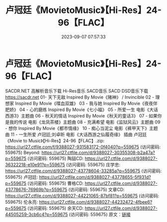 ﻿---
title: 卢冠廷《MovietoMusic》【Hi-Res】24-96【FLAC】
date: 2023-09-07 07:57:33
categories: APE、FLAC、MP3
tags: 华语中文
---
# 卢冠廷《MovietoMusic》【Hi-Res】24-96【FLAC】

SACDR.NET 高解析音乐下载 Hi-Res音乐 SACD音乐
SACD DSD音乐下载 https://sacdr.net
01- 天下无敌 Inspired By Movie《赌神》 / Invincible
02 - 理想家 Inspired By Movie《喋血双雄》
03 - 我与她 Inspired By Movie《夜夜伴肥娇》
04 - 心的磨练 Inspired By Movie《七小福》
05 - 所爱一生 电影《大话西游3》主题曲
06 - 秋天的情话 Inspired By Movie《秋天的童话3》
07 - 如果你是我的传说 电影《龙凤茶楼》主题曲
08 - 充满希望 电影《监狱风云》主题曲
09 - 想你 Inspired By Movie《都市情缘》
10 - 痴心当泥尘 电影《裤甲天下》主题曲
11 - 一生所爱 卢冠廷;刘卓昕 电影《大话西游之仙履奇缘》 插曲
卢冠廷《Movie to Music》【Hi-Res】24-96【FLAC】.zip: https://url27.ctfile.com/f/9388027-931583172-0f4040?p=559675
(访问密码: 559675)
Beyond: https://url27.ctfile.com/d/9388027-30355308-b2a47a?p=559675
(访问密码: 559675)
陶喆CD: https://url27.ctfile.com/d/9388027-36322218-e10e91?p=559675
(访问密码: 559675)
庄学忠: https://url27.ctfile.com/d/9388027-43778604-33285a?p=559675
(访问密码: 559675)
卢冠廷: https://url27.ctfile.com/d/9388027-43778655-5f931d?p=559675
(访问密码: 559675)
曹格CD: https://url27.ctfile.com/d/9388027-43778676-76969b?p=559675
(访问密码: 559675)
文章CD: https://url27.ctfile.com/d/9388027-44221065-87bf81?p=559675
(访问密码: 559675)
伦永亮: https://url27.ctfile.com/d/9388027-44232472-4fbee6?p=559675
(访问密码: 559675)
余天CD: https://url27.ctfile.com/d/9388027-44505259-3cb6c4?p=559675
(访问密码: 559675)
原文：[链接](https://blog.sina.com.cn/s/blog_1647c7e76010313de.html)